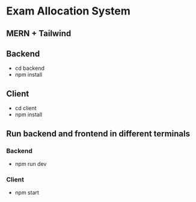 # Exam Allocation System

## MERN + Tailwind

## Backend
- cd backend
- npm install

## Client
- cd client
- npm install


## Run backend and frontend in different terminals

### Backend
- npm run dev

### Client
- npm start
